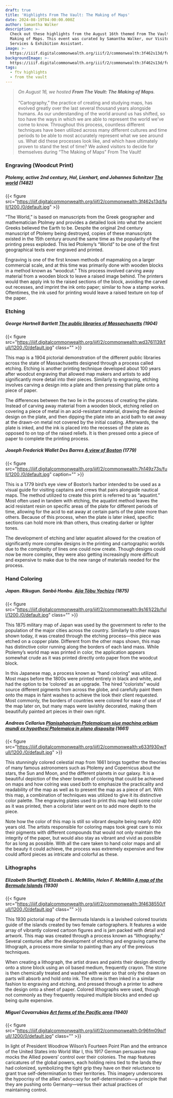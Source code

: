 ```yaml
---
draft: true
title: 'Highlights From The Vault: The Making of Maps'
date: 2024-08-19T04:00:00.000Z
author: Samantha Walker
description: >-
  Check out these highlights from the August 16th themed From The Vault: The
  Making of Maps. This event was curated by Samantha Walker, our Visitor
  Services & Exhibition Assistant. 
image: >-
  https://iiif.digitalcommonwealth.org/iiif/2/commonwealth:3f462s13d/full/1200,/0/default.jpg
backgroundImage: >-
  https://iiif.digitalcommonwealth.org/iiif/2/commonwealth:3f462s13d/full/1200,/0/default.jpg
tags:
  - ftv highlights
  - from the vault
---
```


> *On August 16, we hosted **From The Vault: The Making of Maps**.*\
> \
> “Cartography,” the practice of creating and studying maps, has evolved greatly over the last several thousand years alongside humans. As our understanding of the world around us has shifted, so too have the ways in which we are able to represent the world we've come to know. Throughout this process, countless different techniques have been utilized across many different cultures and time periods to be able to most accurately represent what we see around us. What did these processes look like, and which have ultimately proven to stand the test of time? We asked visitors to decide for themselves during “The Making of Maps” From The Vault! 

### Engraving (Woodcut Print) 

##### Ptolemy, active 2nd century, Hol, Lienhart, and Johannes Schnitzer ***[The world](https://collections.leventhalmap.org/search/commonwealth:3f462s124)*** (1482)

{{< figure src="https://iiif.digitalcommonwealth.org/iiif/2/commonwealth:3f462s13d/full/1200,/0/default.jpg" >}}

“The World,” is based on manuscripts from the Greek geographer and mathematician Ptolmey and provides a detailed look into what the ancient Greeks believed the Earth to be. Despite the original 2nd century manuscript of Ptolemy being destroyed, copies of these manuscripts existed in the 15th century around the same time as the popularity of the printing press exploded. This led Ptolemy’s “World” to be one of the first geographical texts ever engraved and printed. 

Engraving is one of the first known methods of mapmaking on a larger commercial scale, and at this time was primarily done with wooden blocks in a method known as “woodcut.” This process involved carving away material from a wooden block to leave a raised image behind. The printers would then apply ink to the raised sections of the block, avoiding the carved out recesses, and imprint the ink onto paper; similar to how a stamp works. Oftentimes, the ink used for printing would leave a raised texture on top of the paper.

### Etching 

##### George Hartnell Bartlett [The public libraries of Massachusetts](https://collections.leventhalmap.org/search/commonwealth:wd3761121) (1904)

{{< figure src="https://iiif.digitalcommonwealth.org/iiif/2/commonwealth:wd3761139/full/1200,/0/default.jpg" class="" >}}

This map is a 1904 pictorial demonstration of the different public libraries across the state of Massachusetts designed through a process called etching. Etching is another printing technique developed about 100 years after woodcut engraving that allowed map makers and artists to add significantly more detail into their pieces. Similarly to engraving, etching involves carving a design into a plate and then pressing that plate onto a piece of paper. 

The differences between the two lie in the process of creating the plate. Instead of carving away material from a wooden block, etching relied on covering a piece of metal in an acid-resistant material, drawing the desired design on the plate, and then dipping the plate into an acid bath to eat away at the drawn-on metal not covered by the initial coating. Afterwards, the plate is inked, and the ink is placed into the recesses of the plate as opposed to on top of the raised reliefs. It is then pressed onto a piece of paper to complete the printing process.

##### Joseph Frederick Wallet Des Barres [A view of Boston](https://collections.leventhalmap.org/search/commonwealth:7h149z72h) (1779)

{{< figure src="https://iiif.digitalcommonwealth.org/iiif/2/commonwealth:7h149z73s/full/1200,/0/default.jpg" caption="" >}}

This is a 1779 bird’s eye view of Boston’s harbor intended to be used as a visual guide for visiting captains and crews that pairs alongside nautical maps. The method utilized to create this print is referred to as “aquatint.” Most often used in tandem with etching, the aquatint method leaves the acid resistant resin on specific areas of the plate for different periods of time, allowing for the acid to eat away at certain parts of the plate more than others. Because of this process, when the plate is later inked, specific sections can hold more ink than others, thus creating darker or lighter tones. 

The development of etching and later aquatint allowed for the creation of significantly more complex designs in the printing and cartographic worlds due to the complexity of lines one could now create. Though designs could now be more complex, they were also getting increasingly more difficult and expensive to make due to the new range of materials needed for the process.

### Hand Coloring 

##### Japan. Rikugun. Sanbō Honbu. [Ajia Tōbu Yochizu](https://collections.leventhalmap.org/search/commonwealth:9s161j212) (1875)

{{< figure src="https://iiif.digitalcommonwealth.org/iiif/2/commonwealth:9s161j22b/full/1200,/0/default.jpg" class="" >}}

This 1875 military map of Japan was used by the government to refer to the population of the major cities across the country. Similarly to other maps shown today, it was created through the etching process—this piece was etched on a copper plate. Different from the other maps shown, this map has distinctive color running along the borders of each land mass. While Ptolemy’s world map was printed in color, the application appears somewhat crude as it was printed directly onto paper from the woodcut block. 

In this Japanese map, a process known as “hand coloring” was utilized. Most maps before the 1800s were printed entirely in black and white, and had the option to be ‘colored’ as an upgrade. The hired “colorists” would source different pigments from across the globe, and carefully paint them onto the maps in faint washes to achieve the look their client requested. Most commonly, the borders of countries were colored for ease of use of the map later on, but many maps were lavishly decorated, making them beautifully painted art pieces in their own right.

##### Andreas Cellarius [Planisphaerium Ptolemaicum siue machina orbium mundi ex hypothesi Ptolemaica in plano disposita](https://collections.leventhalmap.org/search/commonwealth:x633f9294) (1661)

{{< figure src="https://iiif.digitalcommonwealth.org/iiif/2/commonwealth:x633f930w/full/1200,/0/default.jpg" >}}

This stunningly colored celestial map from 1661 brings together the theories of many famous astronomers such as Ptolemy and Copernicus about the stars, the Sun and Moon, and the different planets in our galaxy. It is a beautiful depiction of the sheer breadth of coloring that could be achieved on maps and how colring was used both to emphasize the practicality and readability of the map as well as to present the map as a piece of art. With this map, a combination of techniques was utilized to give it its distinctive color palette. The engraving plates used to print this map held some color as it was printed, then a colorist later went on to add more depth to the piece. 

Note how the color of this map is still so vibrant despite being nearly 400 years old. The artists responsible for coloring maps took great care to mix their pigments with different compounds that would not only maintain the integrity of the paper, but would also stay as vibrant and vivid as possible for as long as possible. With all the care taken to hand color maps and all the beauty it could achieve, the process was extremely expensive and few could afford pieces as intricate and colorful as these. 

### Lithographs

##### Elizabeth Shurtleff, Elizabeth L. McMillin, Helen F. McMillin [A map of the Bermuda Islands](https://collections.leventhalmap.org/search/commonwealth:3f463854q) (1930)

{{< figure src="https://iiif.digitalcommonwealth.org/iiif/2/commonwealth:3f4638550/full/1200,/0/default.jpg" class="" >}}

This 1930 pictorial map of the Bermuda Islands is a lavished colored tourists guide of the islands created by two female cartographers. It features a wide array of vibrantly colored cartoon figures and is jam packed with detail and artwork. This map was created through a process known as “lithography.” Several centuries after the development of etching and engraving came the lithograph, a process more similar to painting than any of the previous techniques. 

When creating a lithograph, the artist draws and paints their design directly onto a stone block using an oil based medium, frequently crayon. The stone is then chemically treated and washed with water so that only the drawn on parts will absorb and hold onto ink. The stone is then inked in a similar fashion to engraving and etching, and pressed through a printer to adhere the design onto a sheet of paper. Colored lithographs were used, though not commonly as they frequently required multiple blocks and ended up being quite expensive.

##### Miguel Covarrubias [Art forms of the Pacific area](https://collections.leventhalmap.org/search/commonwealth:0r96fm08f) (1940)

{{< figure src="https://iiif.digitalcommonwealth.org/iiif/2/commonwealth:0r96fm09q/full/,1200/0/default.jpg" class="" >}}

In light of President Woodrow Wilson’s Fourteen Point Plan and the entrance of the United States into World War I, this 1917 German persuasive map mocks the Allied powers’ control over their colonies. The map features caricatures of the global powers, each holding reins tied to the lands they had colonized, symbolizing the tight grip they have on their reluctance to grant true self-determination to their territories. This imagery underscores the hypocrisy of the allies’ advocacy for self-determination—a principle that they are pushing onto Germany—versus their actual practices of maintaining control.
